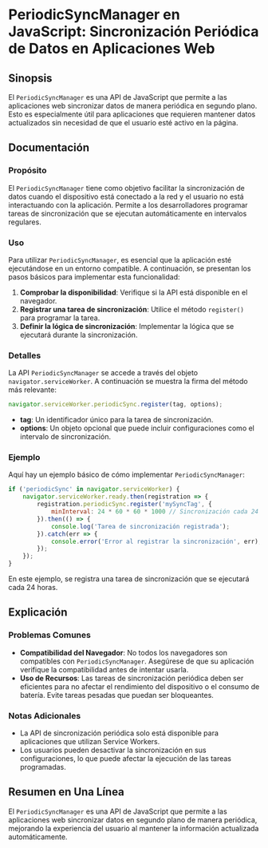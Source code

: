 <!--
Meta Description: # PeriodicSyncManager en JavaScript: Sincronización Periódica de Datos en Aplicaciones Web ## Sinopsis El `PeriodicSyncManager` es una API de JavaScri...
Meta Keywords: sincronización, que, periodicsyncmanager, para, javascript
-->

# PeriodicSyncManager en JavaScript: Sincronización Periódica de Datos en Aplicaciones Web

## Sinopsis
El `PeriodicSyncManager` es una API de JavaScript que permite a las aplicaciones web sincronizar datos de manera periódica en segundo plano. Esto es especialmente útil para aplicaciones que requieren mantener datos actualizados sin necesidad de que el usuario esté activo en la página.

## Documentación
### Propósito
El `PeriodicSyncManager` tiene como objetivo facilitar la sincronización de datos cuando el dispositivo está conectado a la red y el usuario no está interactuando con la aplicación. Permite a los desarrolladores programar tareas de sincronización que se ejecutan automáticamente en intervalos regulares.

### Uso
Para utilizar `PeriodicSyncManager`, es esencial que la aplicación esté ejecutándose en un entorno compatible. A continuación, se presentan los pasos básicos para implementar esta funcionalidad:

1. **Comprobar la disponibilidad**: Verifique si la API está disponible en el navegador.
2. **Registrar una tarea de sincronización**: Utilice el método `register()` para programar la tarea.
3. **Definir la lógica de sincronización**: Implementar la lógica que se ejecutará durante la sincronización.

### Detalles
La API `PeriodicSyncManager` se accede a través del objeto `navigator.serviceWorker`. A continuación se muestra la firma del método más relevante:

```javascript
navigator.serviceWorker.periodicSync.register(tag, options);
```

- **tag**: Un identificador único para la tarea de sincronización.
- **options**: Un objeto opcional que puede incluir configuraciones como el intervalo de sincronización.

### Ejemplo
Aquí hay un ejemplo básico de cómo implementar `PeriodicSyncManager`:

```javascript
if ('periodicSync' in navigator.serviceWorker) {
    navigator.serviceWorker.ready.then(registration => {
        registration.periodicSync.register('mySyncTag', {
            minInterval: 24 * 60 * 60 * 1000 // Sincronización cada 24 horas
        }).then(() => {
            console.log('Tarea de sincronización registrada');
        }).catch(err => {
            console.error('Error al registrar la sincronización', err);
        });
    });
}
```

En este ejemplo, se registra una tarea de sincronización que se ejecutará cada 24 horas.

## Explicación
### Problemas Comunes
- **Compatibilidad del Navegador**: No todos los navegadores son compatibles con `PeriodicSyncManager`. Asegúrese de que su aplicación verifique la compatibilidad antes de intentar usarla.
- **Uso de Recursos**: Las tareas de sincronización periódica deben ser eficientes para no afectar el rendimiento del dispositivo o el consumo de batería. Evite tareas pesadas que puedan ser bloqueantes.

### Notas Adicionales
- La API de sincronización periódica solo está disponible para aplicaciones que utilizan Service Workers.
- Los usuarios pueden desactivar la sincronización en sus configuraciones, lo que puede afectar la ejecución de las tareas programadas.

## Resumen en Una Línea
El `PeriodicSyncManager` es una API de JavaScript que permite a las aplicaciones web sincronizar datos en segundo plano de manera periódica, mejorando la experiencia del usuario al mantener la información actualizada automáticamente.